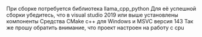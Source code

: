 При сборке потребуется библиотека llama_cpp_python
Для её успешной сборки убедитесь, что в visual studio 2019 или выше установлены компоненты 
Средства CMake c++ для Windows и MSVC версия 143
Так же прошу обратить внимание, что проект настроен на работу с cpu